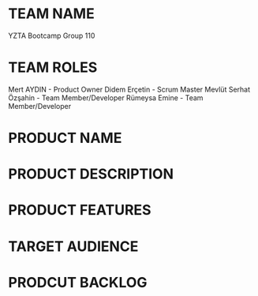 # TEAM NAME 

YZTA Bootcamp Group 110

# TEAM ROLES

Mert AYDIN - Product Owner
Didem Erçetin - Scrum Master
Mevlüt Serhat Özşahin - Team Member/Developer
Rümeysa Emine - Team Member/Developer

# PRODUCT NAME


# PRODUCT DESCRIPTION


# PRODUCT FEATURES


# TARGET AUDIENCE


# PRODCUT BACKLOG
